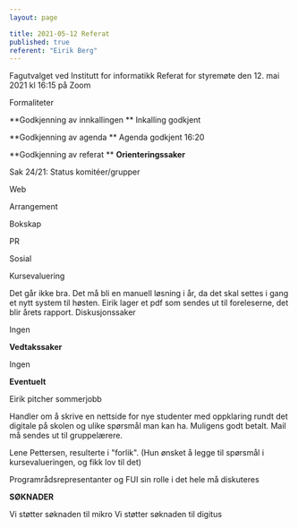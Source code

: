 ```yaml
---
layout: page

title: 2021-05-12 Referat
published: true
referent: "Eirik Berg"
---
```


Fagutvalget ved Institutt for informatikk
Referat for styremøte den 12. mai 2021 kl 16:15 på Zoom

Formaliteter

**Godkjenning av innkallingen
**
Inkalling godkjent

**Godkjenning av agenda
**
Agenda godkjent 16:20

**Godkjenning av referat
**
**Orienteringssaker**

Sak 24/21: Status komitéer/grupper

Web

Arrangement

Bokskap

PR

Sosial

Kursevaluering

Det går ikke bra. Det må bli en manuell løsning i år, da det skal settes i gang et nytt system til høsten.
Eirik lager et pdf som sendes ut til foreleserne, det blir årets rapport.
Diskusjonssaker

Ingen

**Vedtakssaker**

Ingen

**Eventuelt**

Eirik pitcher sommerjobb

Handler om å skrive en nettside for nye studenter med oppklaring rundt det digitale på skolen og ulike spørsmål man kan ha.
Muligens godt betalt.
Mail må sendes ut til gruppelærere.

Lene Pettersen, resulterte i "forlik". (Hun ønsket å legge til spørsmål i kursevalueringen, og fikk lov til det)

Programrådsrepresentanter og FUI sin rolle i det hele må diskuteres

**SØKNADER**

Vi støtter søknaden til mikro
Vi støtter søknaden til digitus
